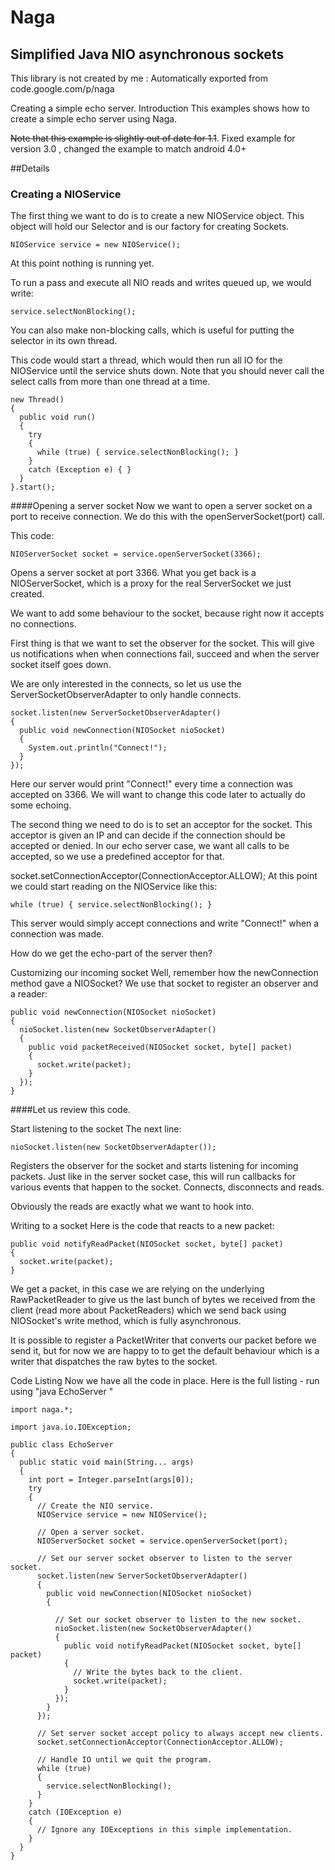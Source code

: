 # Naga
## Simplified Java NIO asynchronous sockets
This library is not created by me :
Automatically exported from code.google.com/p/naga

Creating a simple echo server.
Introduction
This examples shows how to create a simple echo server using Naga.

~~Note that this example is slightly out of date for 1.1~~. Fixed example for version 3.0 , changed the example to match android 4.0+

##Details
### Creating a NIOService
The first thing we want to do is to create a new NIOService object. This object will hold our Selector and is our factory for creating Sockets.
```
NIOService service = new NIOService();
```
At this point nothing is running yet.

To run a pass and execute all NIO reads and writes queued up, we would write:
```
service.selectNonBlocking();
```
You can also make non-blocking calls, which is useful for putting the selector in its own thread.

This code would start a thread, which would then run all IO for the NIOService until the service shuts down. Note that you should never call the select calls from more than one thread at a time.
```
new Thread()
{
  public void run()
  {
    try
    {
      while (true) { service.selectNonBlocking(); }
    }
    catch (Exception e) { }
  }
}.start();
```
####Opening a server socket
Now we want to open a server socket on a port to receive connection. We do this with the openServerSocket(port) call.

This code:
```
NIOServerSocket socket = service.openServerSocket(3366);
```

Opens a server socket at port 3366. What you get back is a NIOServerSocket, which is a proxy for the real ServerSocket we just created.

We want to add some behaviour to the socket, because right now it accepts no connections.

First thing is that we want to set the observer for the socket. This will give us notifications when when connections fail, succeed and when the server socket itself goes down.

We are only interested in the connects, so let us use the ServerSocketObserverAdapter to only handle connects.

```
socket.listen(new ServerSocketObserverAdapter()
{
  public void newConnection(NIOSocket nioSocket)
  {
    System.out.println("Connect!");
  }
});
```
Here our server would print "Connect!" every time a connection was accepted on 3366. We will want to change this code later to actually do some echoing.

The second thing we need to do is to set an acceptor for the socket. This acceptor is given an IP and can decide if the connection should be accepted or denied. In our echo server case, we want all calls to be accepted, so we use a predefined acceptor for that.

socket.setConnectionAcceptor(ConnectionAcceptor.ALLOW);
At this point we could start reading on the NIOService like this:

```
while (true) { service.selectNonBlocking(); }
```

This server would simply accept connections and write "Connect!" when a connection was made.

How do we get the echo-part of the server then?

Customizing our incoming socket
Well, remember how the newConnection method gave a NIOSocket? We use that socket to register an observer and a reader:
```
public void newConnection(NIOSocket nioSocket)
{
  nioSocket.listen(new SocketObserverAdapter()
  {
    public void packetReceived(NIOSocket socket, byte[] packet)
    {
      socket.write(packet);
    }
  });
}
```
####Let us review this code.

Start listening to the socket
The next line:
```
nioSocket.listen(new SocketObserverAdapter());
```

Registers the observer for the socket and starts listening for incoming packets. Just like in the server socket case, this will run callbacks for various events that happen to the socket. Connects, disconnects and reads.

Obviously the reads are exactly what we want to hook into.

Writing to a socket
Here is the code that reacts to a new packet:
```
public void notifyReadPacket(NIOSocket socket, byte[] packet)
{
  socket.write(packet);
}
```

We get a packet, in this case we are relying on the underlying RawPacketReader to give us the last bunch of bytes we received from the client (read more about PacketReaders) which we send back using NIOSocket's write method, which is fully asynchronous.

It is possible to register a PacketWriter that converts our packet before we send it, but for now we are happy to to get the default behaviour which is a writer that dispatches the raw bytes to the socket.

Code Listing
Now we have all the code in place. Here is the full listing - run using "java EchoServer <port>"

```
import naga.*;

import java.io.IOException;

public class EchoServer
{
  public static void main(String... args)
  {
    int port = Integer.parseInt(args[0]);
    try
    {
      // Create the NIO service.
      NIOService service = new NIOService();

      // Open a server socket.
      NIOServerSocket socket = service.openServerSocket(port);
      
      // Set our server socket observer to listen to the server socket.
      socket.listen(new ServerSocketObserverAdapter()
      { 
        public void newConnection(NIOSocket nioSocket)
        {

          // Set our socket observer to listen to the new socket.
          nioSocket.listen(new SocketObserverAdapter()
          {
            public void notifyReadPacket(NIOSocket socket, byte[] packet)
            {
              // Write the bytes back to the client.
              socket.write(packet);
            }
          });
        }
      });

      // Set server socket accept policy to always accept new clients.
      socket.setConnectionAcceptor(ConnectionAcceptor.ALLOW);

      // Handle IO until we quit the program.
      while (true)
      {
        service.selectNonBlocking();
      }
    }
    catch (IOException e)
    {
      // Ignore any IOExceptions in this simple implementation.
    }
  }
}
```
